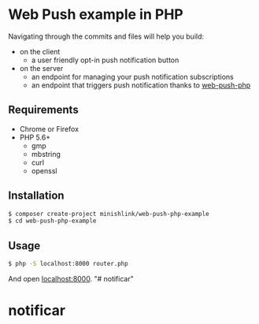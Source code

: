 # Web Push example in PHP

Navigating through the commits and files will help you build:
- on the client
    - a user friendly opt-in push notification button
- on the server
    - an endpoint for managing your push notification subscriptions
    - an endpoint that triggers push notification thanks to [web-push-php](https://github.com/web-push-libs/web-push-php)

## Requirements
- Chrome or Firefox
- PHP 5.6+
    - gmp
    - mbstring
    - curl
    - openssl

## Installation
```bash
$ composer create-project minishlink/web-push-php-example
$ cd web-push-php-example
```

## Usage

```bash
$ php -S localhost:8000 router.php
```

And open [localhost:8000](http://localhost:8000).
"# notificar" 
# notificar
